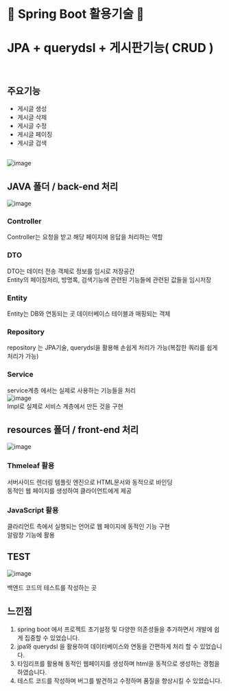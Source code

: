 # 🤜 Spring Boot 활용기술 🤛 <br>
# JPA + querydsl + 게시판기능( CRUD )
<br>

## 주요기능
- 게시글 생성
- 게시글 삭제
- 게시글 수정
- 게시글 페이징
- 게시글 검색
##
![image](https://github.com/realCCC/guestbook/assets/101503824/fb08f1b9-45f6-4f77-8c98-c18bf5fd3a39)
##
## JAVA 폴더 / back-end 처리

![image](https://github.com/realCCC/guestbook/assets/101503824/7a5c53d1-6661-407f-ad21-0eb4c16c0159)

### Controller
Controller는 요청을 받고 해당 페이지에 응답을 처리하는 역할

### DTO
DTO는 데이터 전송 객체로 정보를 임시로 저장공간 <br>
Entity의 페이징처리, 방명록, 검색기능에 관련된 기능들에 관련된 값들을 임시저장

### Entity 
Entity는 DB와 연동되는 곳
데이터베이스 테이블과 매핑되는 객체

### Repository 
repository 는 JPA기술, querydsl을 활용해 손쉽게 처리가 가능(복잡한 쿼리를 쉽게 처리가 가능)

### Service 
service계층 에서는 실제로 사용하는 기능들을 처리 <br>
![image](https://github.com/realCCC/guestbook/assets/101503824/3fd6652a-81f3-4a4a-b7ed-6aaaba97615d) <br>
Impl로 실제로 서비스 계층에서 만든 것을 구현

## resources 폴더 / front-end 처리

![image](https://github.com/realCCC/guestbook/assets/101503824/59f0096e-7f97-47ad-924b-a0079242db19)

### Thmeleaf 활용

서버사이드 렌더링 템플릿 엔진으로 HTML문서와 동적으로 바인딩 <br>
동적인 웹 페이지를 생성하여 클라이언트에게 제공

### JavaScript 활용
클라리언트 측에서 실행되는 언어로 웹 페이지에 동적인 기능 구현 <br>
알람창 기능에 활용


## TEST

![image](https://github.com/realCCC/guestbook/assets/101503824/c9104392-6d45-4f35-9d0d-8f30e524ca06)

백엔드 코드의 테스트를 작성하는 곳

## 느낀점 

1. spring boot 에서 프로젝트 초기설정 및 다양한 의존성들을 추가하면서 개발에 쉽게 집중할 수 있었습니다.
2. jpa와 querydsl 을 활용하여 데이터베이스와 연동을 간편하게 처리 할 수 있었습니다.
3. 타임리프를 활용해 동적인 웹페이지를 생성하며 html을 동적으로 생성하는 경험을 하였습니다.
4. 테스트 코드를 작성하며 버그를 발견하고 수정하며 품질을 향상시킬 수 있었습니다.

